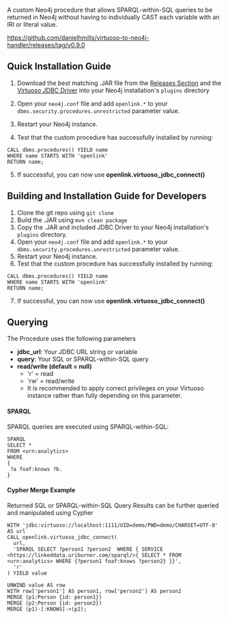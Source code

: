 A custom Neo4j procedure that allows SPARQL-within-SQL queries to be returned in Neo4j without having to individually CAST each variable with an IRI or literal value.

https://github.com/danielhmills/virtuoso-to-neo4j-handler/releases/tag/v0.9.0

## Quick Installation Guide
1. Download the best matching .JAR file from the [Releases Section](https://github.com/danielhmills/virtuoso-to-neo4j-handler/releases) and the [Virtuoso JDBC Driver](http://download3.openlinksw.com/uda/virtuoso/jdbc/virtjdbc4_3.jar) into your Neo4j installation's `plugins` directory

2. Open your `neo4j.conf` file and add `openlink.*` to your `dbms.security.procedures.unrestricted` parameter value.

3. Restart your Neo4j instance.

4. Test that the custom procedure has successfully installed by running:
```
CALL dbms.procedures() YIELD name
WHERE name STARTS WITH 'openlink'
RETURN name;
```

5. If successful, you can now use **openlink.virtuoso_jdbc_connect()**

## Building and Installation Guide for Developers

1. Clone the git repo using `git clone`
2. Build the .JAR using `mvn clean package`
3. Copy the .JAR and included JDBC Driver to your Neo4j installation's `plugins` directory.
4. Open your `neo4j.conf` file and add `openlink.*` to your `dbms.security.procedures.unrestricted` parameter value.
5. Restart your Neo4j instance.
6. Test that the custom procedure has successfully installed by running:
```
CALL dbms.procedures() YIELD name
WHERE name STARTS WITH 'openlink'
RETURN name;
```

7. If successful, you can now use **openlink.virtuoso_jdbc_connect()**

## Querying

The Procedure uses the following parameters

* **jdbc_url**: Your JDBC URL string or variable
* **query**: Your SQL or SPARQL-within-SQL query
* **read/write (default = null)**
    * 'r' = read
    * 'rw' = read/write
    * It is recommended to apply correct privileges on your Virtuoso instance rather than fully depending on this parameter.

#### SPARQL

SPARQL queries are executed using SPARQL-within-SQL:

```
SPARQL
SELECT *
FROM <urn:analytics>
WHERE
{
 ?a foaf:knows ?b.
}
```

#### Cypher Merge Example

Returned SQL or SPARQL-within-SQL Query Results can be further queried and manipulated using Cypher

```
WITH 'jdbc:virtuoso://localhost:1111/UID=demo/PWD=demo/CHARSET=UTF-8' AS url
CALL openlink.virtuoso_jdbc_connect(
  url,
  'SPARQL SELECT ?person1 ?person2  WHERE { SERVICE <https://linkeddata.uriburner.com/sparql/>{ SELECT * FROM <urn:analytics> WHERE {?person1 foaf:knows ?person2} }}',
  'r'
) YIELD value

UNWIND value AS row
WITH row['person1'] AS person1, row['person2'] AS person2
MERGE (p1:Person {id: person1})
MERGE (p2:Person {id: person2})
MERGE (p1)-[:KNOWS]->(p2);
```
